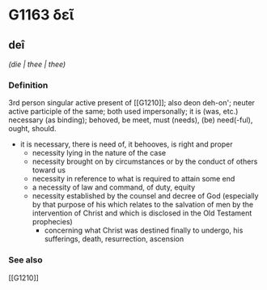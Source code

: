 # G1163 δεῖ

## deî

_(die | thee | thee)_

### Definition

3rd person singular active present of [[G1210]]; also deon deh-on'; neuter active participle of the same; both used impersonally; it is (was, etc.) necessary (as binding); behoved, be meet, must (needs), (be) need(-ful), ought, should.

- it is necessary, there is need of, it behooves, is right and proper
  - necessity lying in the nature of the case
  - necessity brought on by circumstances or by the conduct of others toward us
  - necessity in reference to what is required to attain some end
  - a necessity of law and command, of duty, equity
  - necessity established by the counsel and decree of God (especially by that purpose of his which relates to the salvation of men by the intervention of Christ and which is disclosed in the Old Testament prophecies)
    - concerning what Christ was destined finally to undergo, his sufferings, death, resurrection, ascension

### See also

[[G1210]]

